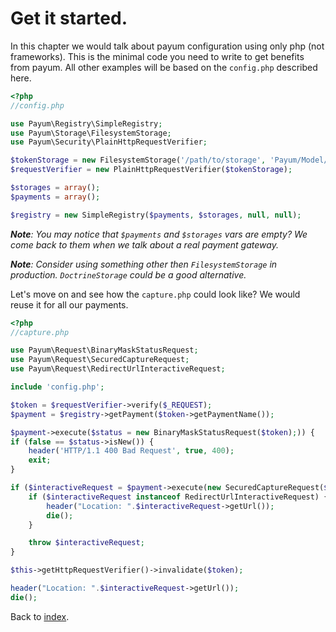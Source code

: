 # Get it started.

In this chapter we would talk about payum configuration using only php (not frameworks).
This is the minimal code you need to write to get benefits from payum.
All other examples will be based on the `config.php` described here.

```php
<?php
//config.php

use Payum\Registry\SimpleRegistry;
use Payum\Storage\FilesystemStorage;
use Payum\Security\PlainHttpRequestVerifier;

$tokenStorage = new FilesystemStorage('/path/to/storage', 'Payum/Model/Token', 'hash');
$requestVerifier = new PlainHttpRequestVerifier($tokenStorage);

$storages = array();
$payments = array();

$registry = new SimpleRegistry($payments, $storages, null, null);
```

_**Note**: You may notice that `$payments` and `$storages` vars are empty? We come back to them when we talk about a real payment gateway._

_**Note**: Consider using something other then `FilesystemStorage` in production. `DoctrineStorage` could be a good alternative._

Let's move on and see how the `capture.php` could look like? We would reuse it for all our payments.

```php
<?php
//capture.php

use Payum\Request\BinaryMaskStatusRequest;
use Payum\Request\SecuredCaptureRequest;
use Payum\Request\RedirectUrlInteractiveRequest;

include 'config.php';

$token = $requestVerifier->verify($_REQUEST);
$payment = $registry->getPayment($token->getPaymentName());

$payment->execute($status = new BinaryMaskStatusRequest($token);)) {
if (false == $status->isNew()) {
    header('HTTP/1.1 400 Bad Request', true, 400);
    exit;
}

if ($interactiveRequest = $payment->execute(new SecuredCaptureRequest($token), true)) {
    if ($interactiveRequest instanceof RedirectUrlInteractiveRequest) {
        header("Location: ".$interactiveRequest->getUrl());
        die();
    }

    throw $interactiveRequest;
}

$this->getHttpRequestVerifier()->invalidate($token);

header("Location: ".$interactiveRequest->getUrl());
die();
```

Back to [index](index.md).
